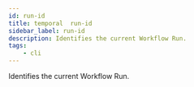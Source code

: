 ```yaml
---
id: run-id
title: temporal  run-id
sidebar_label: run-id
description: Identifies the current Workflow Run.
tags:
    - cli
---
```


Identifies the current Workflow Run.

